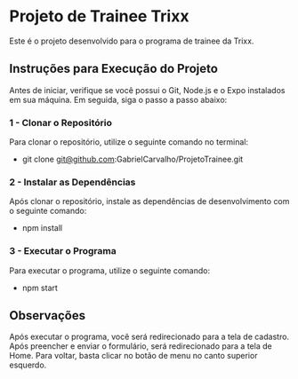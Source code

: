 # Projeto de Trainee Trixx

Este é o projeto desenvolvido para o programa de trainee da Trixx.

## Instruções para Execução do Projeto

Antes de iniciar, verifique se você possui o Git, Node.js e o Expo instalados em sua máquina. Em seguida, siga o passo a passo abaixo:

### 1 - Clonar o Repositório

Para clonar o repositório, utilize o seguinte comando no terminal:

- git clone git@github.com:GabrielCarvalho/ProjetoTrainee.git


### 2 - Instalar as Dependências

Após clonar o repositório, instale as dependências de desenvolvimento com o seguinte comando:

- npm install


### 3 - Executar o Programa

Para executar o programa, utilize o seguinte comando:

- npm start


## Observações

Após executar o programa, você será redirecionado para a tela de cadastro. Após preencher e enviar o formulário, será redirecionado para a tela de Home. Para voltar, basta clicar no botão de menu no canto superior esquerdo.


